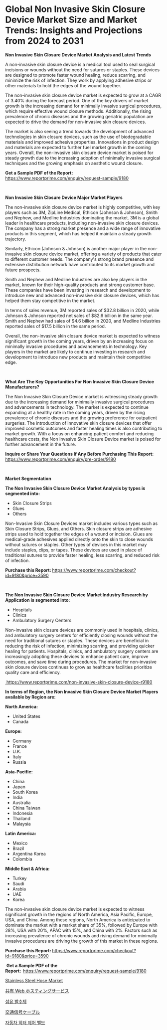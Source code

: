 <p><h1>Global Non Invasive Skin Closure Device Market Size and Market Trends: Insights and Projections from 2024 to 2031</h1></p><p><strong>Non Invasive Skin Closure Device Market Analysis and Latest Trends</strong></p>
<p><p>A non-invasive skin closure device is a medical tool used to seal surgical incisions or wounds without the need for sutures or staples. These devices are designed to promote faster wound healing, reduce scarring, and minimize the risk of infection. They work by applying adhesive strips or other materials to hold the edges of the wound together.</p><p>The non-invasive skin closure device market is expected to grow at a CAGR of 3.40% during the forecast period. One of the key drivers of market growth is the increasing demand for minimally invasive surgical procedures, which require effective wound closure methods. Additionally, the rising prevalence of chronic diseases and the growing geriatric population are expected to drive the demand for non-invasive skin closure devices.</p><p>The market is also seeing a trend towards the development of advanced technologies in skin closure devices, such as the use of biodegradable materials and improved adhesive properties. Innovations in product design and materials are expected to further fuel market growth in the coming years. Overall, the non-invasive skin closure device market is poised for steady growth due to the increasing adoption of minimally invasive surgical techniques and the growing emphasis on aesthetic wound closure.</p></p>
<p><strong>Get a Sample PDF of the Report:&nbsp;</strong> <a href="https://www.reportprime.com/enquiry/request-sample/9180">https://www.reportprime.com/enquiry/request-sample/9180</a></p>
<p>&nbsp;</p>
<p><strong>Non Invasive Skin Closure Device Major Market Players</strong></p>
<p><p>The non-invasive skin closure device market is highly competitive, with key players such as 3M, ZipLine Medical, Ethicon (Johnson & Johnson), Smith and Nephew, and Medline Industries dominating the market. 3M is a global leader in healthcare products, including non-invasive skin closure devices. The company has a strong market presence and a wide range of innovative products in this segment, which has helped it maintain a steady growth trajectory.</p><p>Similarly, Ethicon (Johnson & Johnson) is another major player in the non-invasive skin closure device market, offering a variety of products that cater to different customer needs. The company's strong brand presence and extensive distribution network have contributed to its market growth and future prospects.</p><p>Smith and Nephew and Medline Industries are also key players in the market, known for their high-quality products and strong customer base. These companies have been investing in research and development to introduce new and advanced non-invasive skin closure devices, which has helped them stay competitive in the market.</p><p>In terms of sales revenue, 3M reported sales of $32.8 billion in 2020, while Johnson & Johnson reported net sales of $82.6 billion in the same year. Smith and Nephew had sales of $4.6 billion in 2020, and Medline Industries reported sales of $17.5 billion in the same period.</p><p>Overall, the non-invasive skin closure device market is expected to witness significant growth in the coming years, driven by an increasing focus on minimally invasive procedures and advancements in technology. Key players in the market are likely to continue investing in research and development to introduce new products and maintain their competitive edge.</p></p>
<p>&nbsp;</p>
<p><strong>What Are The Key Opportunities For Non Invasive Skin Closure Device Manufacturers?</strong></p>
<p><p>The Non Invasive Skin Closure Device market is witnessing steady growth due to the increasing demand for minimally invasive surgical procedures and advancements in technology. The market is expected to continue expanding at a healthy rate in the coming years, driven by the rising prevalence of chronic diseases and the growing preference for outpatient surgeries. The introduction of innovative skin closure devices that offer improved cosmetic outcomes and faster healing times is also contributing to market growth. With a focus on enhancing patient comfort and reducing healthcare costs, the Non Invasive Skin Closure Device market is poised for further advancement in the future.</p></p>
<p><strong>Inquire or Share Your Questions If Any Before Purchasing This Report:</strong> <a href="https://www.reportprime.com/enquiry/pre-order/9180">https://www.reportprime.com/enquiry/pre-order/9180</a></p>
<p>&nbsp;</p>
<p><strong>Market Segmentation</strong></p>
<p><strong>The Non Invasive Skin Closure Device Market Analysis by types is segmented into:</strong></p>
<p><ul><li>Skin Closure Strips</li><li>Glues</li><li>Others</li></ul></p>
<p><p>Non-Invasive Skin Closure Devices market includes various types such as Skin Closure Strips, Glues, and Others. Skin closure strips are adhesive strips used to hold together the edges of a wound or incision. Glues are medical-grade adhesives applied directly onto the skin to close wounds without sutures or staples. Other types of devices in this market may include staples, clips, or tapes. These devices are used in place of traditional sutures to provide faster healing, less scarring, and reduced risk of infection.</p></p>
<p><strong>Purchase this Report:&nbsp;</strong><a href="https://www.reportprime.com/checkout?id=9180&price=3590">https://www.reportprime.com/checkout?id=9180&price=3590</a></p>
<p>&nbsp;</p>
<p><strong>The Non Invasive Skin Closure Device Market Industry Research by Application is segmented into:</strong></p>
<p><ul><li>Hospitals</li><li>Clinics</li><li>Ambulatory Surgery Centers</li></ul></p>
<p><p>Non-invasive skin closure devices are commonly used in hospitals, clinics, and ambulatory surgery centers for efficiently closing wounds without the need for traditional sutures or staples. These devices are beneficial in reducing the risk of infection, minimizing scarring, and providing quicker healing for patients. Hospitals, clinics, and ambulatory surgery centers are increasingly adopting these devices to enhance patient care, improve outcomes, and save time during procedures. The market for non-invasive skin closure devices continues to grow as healthcare facilities prioritize quality care and efficiency.</p></p>
<p><a href="https://www.reportprime.com/non-invasive-skin-closure-device-r9180">&nbsp;https://www.reportprime.com/non-invasive-skin-closure-device-r9180</a></p>
<p><strong>In terms of Region, the Non Invasive Skin Closure Device Market Players available by Region are:</strong></p>
<p>
    <p> <strong> North America: </strong>
        <ul>
            <li>United States</li>
            <li>Canada</li>
        </ul>
        </p> 
    <p> <strong> Europe: </strong>
        <ul>
            <li>Germany</li>
            <li>France</li>
            <li>U.K.</li>
            <li>Italy</li>
            <li>Russia</li>
        </ul>
        </p> 
    <p> <strong> Asia-Pacific: </strong>
        <ul>
            <li>China</li>
            <li>Japan</li>
            <li>South Korea</li>
            <li>India</li>
            <li>Australia</li>
            <li>China Taiwan</li>
            <li>Indonesia</li>
            <li>Thailand</li>
            <li>Malaysia</li>
        </ul>
        </p> 
    <p> <strong> Latin America: </strong>
        <ul>
            <li>Mexico</li>
            <li>Brazil</li>
            <li>Argentina Korea</li>
            <li>Colombia</li>
        </ul>
        </p> 
    <p> <strong> Middle East & Africa: </strong>
        <ul>
            <li>Turkey</li>
            <li>Saudi</li>
            <li>Arabia</li>
            <li>UAE</li>
            <li>Korea</li>
        </ul>
    </p>
    </p>
<p><p>The non-invasive skin closure device market is expected to witness significant growth in the regions of North America, Asia Pacific, Europe, USA, and China. Among these regions, North America is anticipated to dominate the market with a market share of 35%, followed by Europe with 28%, USA with 20%, APAC with 15%, and China with 2%. Factors such as increasing prevalence of chronic wounds and rising demand for minimally invasive procedures are driving the growth of this market in these regions.</p></p>
<p><strong>Purchase this Report: </strong><a href="https://www.reportprime.com/checkout?id=9180&price=3590">https://www.reportprime.com/checkout?id=9180&price=3590</a></p>
<p>&nbsp;<strong>Get a Sample PDF of the Report:&nbsp;&nbsp;</strong><a href="https://www.reportprime.com/enquiry/request-sample/9180">https://www.reportprime.com/enquiry/request-sample/9180</a></p>
<p><strong></strong></p>
<p><p><a href="https://issuu.com/reportprime-2/docs/stainless-steel-hose-market-size-2030.pptx">Stainless Steel Hose Market</a></p><p><a href="https://medium.com/@deontestanton2023/%E5%85%B1%E6%9C%89%E3%82%A6%E3%82%A7%E3%83%96%E3%83%9B%E3%82%B9%E3%83%86%E3%82%A3%E3%83%B3%E3%82%B0%E3%82%B5%E3%83%BC%E3%83%93%E3%82%B9%E5%B8%82%E5%A0%B4-%E5%B8%82%E5%A0%B4cagr-%E5%B8%82%E5%A0%B4%E5%8B%95%E5%90%91-%E6%88%90%E9%95%B7%E6%88%A6%E7%95%A5%E3%81%AB%E3%81%A4%E3%81%84%E3%81%A6%E3%81%AE%E6%B4%9E%E5%AF%9F-3e411487e3c6">共有 Web ホスティングサービス</a></p><p><a href="https://github.com/RichardLueilwitz787/Market-Research-Report-List-1/blob/main/624846273647.md">섬유 발수제</a></p><p><a href="https://medium.com/@jonathanforsyth44/%E4%BA%A4%E9%80%9A%E4%BF%A1%E5%8F%B7%E3%82%B1%E3%83%BC%E3%83%96%E3%83%AB%E5%B8%82%E5%A0%B4-%E7%AB%B6%E4%BA%89%E5%88%86%E6%9E%90-%E5%B8%82%E5%A0%B4%E5%8B%95%E5%90%91%E3%81%8A%E3%82%88%E3%81%B32031%E5%B9%B4%E3%81%BE%E3%81%A7%E3%81%AE%E4%BA%88%E6%B8%AC-d7ce95afd4c3">交通信号ケーブル</a></p><p><a href="https://medium.com/@dadanedu33/%EC%9E%90%EB%8F%99%EC%B0%A8-%ED%9E%88%ED%84%B0-%EC%A0%9C%EC%96%B4-%EB%B0%B8%EB%B8%8C-%EC%8B%9C%EC%9E%A5-%EC%84%B1%EA%B3%B5%EC%A0%81%EC%9D%B8-%EB%B9%84%EC%A6%88%EB%8B%88%EC%8A%A4-%EC%A0%84%EB%9E%B5%EC%9D%98-%EC%97%B4%EC%87%A0-2031%EB%85%84%EA%B9%8C%EC%A7%80-%EC%98%88%EC%B8%A1-757993a947af">자동차 히터 제어 밸브</a></p></p>